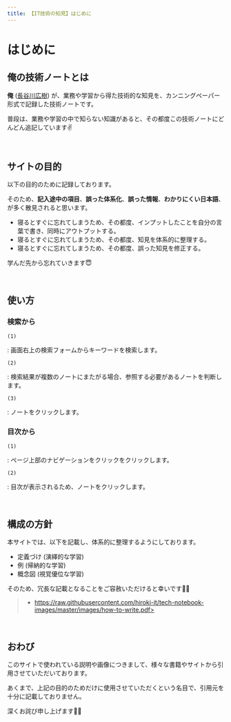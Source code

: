 ```yaml
---
title: 【IT技術の知見】はじめに
---
```


# はじめに

## 俺の技術ノートとは

**俺** ([長谷川広樹](https://hiroki-it.github.io/tech-notebook/about.html)) が、業務や学習から得た技術的な知見を、カンニングペーパー形式で記録した技術ノートです。

普段は、業務や学習の中で知らない知識があると、その都度この技術ノートにどんどん追記しています✌️

<br>

## サイトの目的

以下の目的のために記録しております。

そのため、**記入途中の項目**、**誤った体系化**、**誤った情報**、**わかりにくい日本語**、が多く散見されると思います。

- 寝るとすぐに忘れてしまうため、その都度、インプットしたことを自分の言葉で書き、同時にアウトプットする。
- 寝るとすぐに忘れてしまうため、その都度、知見を体系的に整理する。
- 寝るとすぐに忘れてしまうため、その都度、誤った知見を修正する。

学んだ先から忘れていきます😇

<br>

## 使い方

### 検索から

`(1)`

:    画面右上の検索フォームからキーワードを検索します。

`(2)`

:    検索結果が複数のノートにまたがる場合、参照する必要があるノートを判断します。

`(3)`

:    ノートをクリックします。

### 目次から

`(1)`

:    ページ上部のナビゲーションをクリックをクリックします。

`(2)`

:    目次が表示されるため、ノートをクリックします。

<br>

## 構成の方針

本サイトでは、以下を記載し、体系的に整理するようにしております。

- 定義づけ (演繹的な学習)
- 例 (帰納的な学習)
- 概念図 (視覚優位な学習)

そのため、冗長な記載となることをご容赦いただけると幸いです🙇🏻‍

> - https://raw.githubusercontent.com/hiroki-it/tech-notebook-images/master/images/how-to-write.pdf>

<br>

## おわび

このサイトで使われている説明や画像につきまして、様々な書籍やサイトから引用させていただいております。

あくまで、上記の目的のためだけに使用させていただくという名目で、引用元を十分に記載しておりません。

深くお詫び申し上げます🙇🏻‍

<br>
